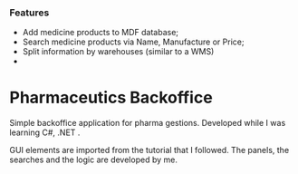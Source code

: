 ### Features

- Add medicine products to MDF database;
- Search medicine products via Name, Manufacture or Price;
- Split information by warehouses (similar to a WMS)
- 

# Pharmaceutics Backoffice

Simple backoffice application for pharma gestions. Developed while I was learning C#, .NET .

GUI elements are imported from the tutorial that I followed.
The panels, the searches and the logic are developed by me.




